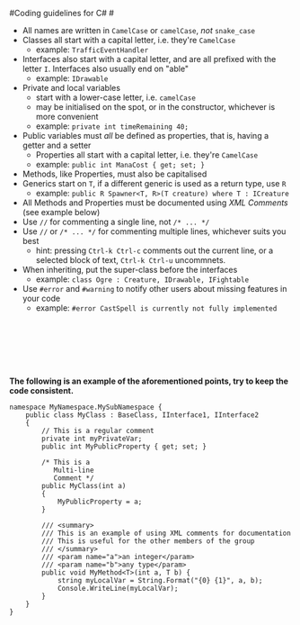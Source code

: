 #Coding guidelines for C# #

* All names are written in `CamelCase` or `camelCase`, *not* `snake_case`
* Classes all start with a capital letter, i.e. they're `CamelCase`
    - example: `TrafficEventHandler`
* Interfaces also start with a capital letter, and are all prefixed with the letter `I`. Interfaces also usually end on "able"
    - example: `IDrawable`
* Private and local variables
    - start with a lower-case letter, i.e. `camelCase`
    - may be initialised on the spot, or in the constructor, whichever is more convenient
    - example: `private int timeRemaining 40;`
* Public variables must *all* be defined as properties, that is, having a getter and a setter
    - Properties all start with a capital letter, i.e. they're `CamelCase`
    - example: `public int ManaCost { get; set; }`
* Methods, like Properties, must also be capitalised
* Generics start on `T`, if a different generic is used as a return type, use `R`
    - example: `public R Spawner<T, R>(T creature) where T : ICreature`
* All Methods and Properties must be documented using *XML Comments* (see example below)
* Use `//` for commenting a single line, not `/* ... */`
* Use `//` or `/* ... */` for commenting multiple lines, whichever suits you best
    - hint: pressing `Ctrl-k Ctrl-c` comments out the current line, or a selected block of text, `Ctrl-k Ctrl-u` uncommnets.
* When inheriting, put the super-class before the interfaces
    - example: `class Ogre : Creature, IDrawable, IFightable`
* Use `#error` and `#warning` to notify other users about missing features in your code
    - example: `#error CastSpell is currently not fully implemented`

</br></br></br></br></br>

**The following is an example of the aforementioned points, try to keep the code consistent.**

    namespace MyNamespace.MySubNamespace {
        public class MyClass : BaseClass, IInterface1, IInterface2
        {
            // This is a regular comment
            private int myPrivateVar;
            public int MyPublicProperty { get; set; }
            
            /* This is a
               Multi-line
               Comment */
            public MyClass(int a)
            {
                MyPublicProperty = a;
            }
            
            /// <summary>
            /// This is an example of using XML comments for documentation
            /// This is useful for the other members of the group
            /// </summary>
            /// <param name="a">an integer</param>
            /// <param name="b">any type</param>
            public void MyMethod<T>(int a, T b) {
                string myLocalVar = String.Format("{0} {1}", a, b);
                Console.WriteLine(myLocalVar);  
            }
        }
    }